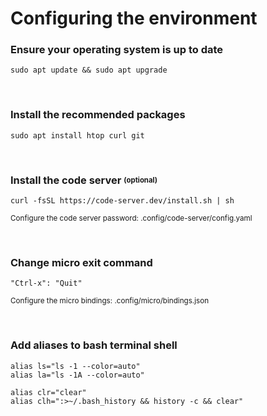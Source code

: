 # Configuring the environment

### **Ensure your operating system is up to date**
~~~
sudo apt update && sudo apt upgrade
~~~

<br>

### **Install the recommended packages**
~~~
sudo apt install htop curl git
~~~

<br>

### **Install the code server <sub><sup>(optional)</sup></sub>**
~~~
curl -fsSL https://code-server.dev/install.sh | sh
~~~
<sup>Configure the code server password: .config/code-server/config.yaml</sup>

<br>

### **Change micro exit command**
~~~
"Ctrl-x": "Quit"
~~~
<sup>Configure the micro bindings: .config/micro/bindings.json</sup>

<br>

### **Add aliases to bash terminal shell**
~~~
alias ls="ls -1 --color=auto"
alias la="ls -1A --color=auto"

alias clr="clear"
alias clh=":>~/.bash_history && history -c && clear"
~~~

